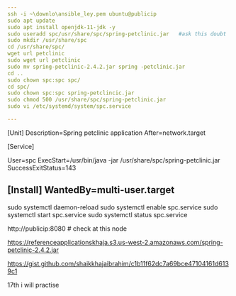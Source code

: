 ```yaml
---
ssh -i ~\downlo\ansible_ley.pem ubuntu@publicip
sudo apt update
sudo apt install openjdk-11-jdk -y
sudo useradd spc/usr/share/spc/spring-petclinic.jar   #ask this doubt
sudo mkdir /usr/share/spc
cd /usr/share/spc/
wget url petclinic
sudo wget url petclinic
sudo mv spring-petclinic-2.4.2.jar spring -petclinic.jar
cd ..
sudo chown spc:spc spc/
cd spc/
sudo chown spc:spc spring-petclincic.jar
sudo chmod 500 /usr/share/spc/spring-petclinic.jar
sudo vi /etc/systemd/system/spc.service

---
```

[Unit]
Description=Spring petclinic application
After=network.target

[Service]

User=spc
ExecStart=/usr/bin/java -jar /usr/share/spc/spring-petclinic.jar SuccessExitStatus=143

[Install]
WantedBy=multi-user.target
---
sudo systemctl daemon-reload
sudo systemctl enable spc.service
sudo systemctl start spc.service
sudo systemctl status spc.service

http://publicip:8080 # check at this node





























https://referenceapplicationskhaja.s3.us-west-2.amazonaws.com/spring-petclinic-2.4.2.jar


https://gist.github.com/shaikkhajaibrahim/c1b11f62dc7a69bce47104161d6139c1

17th i will practise



